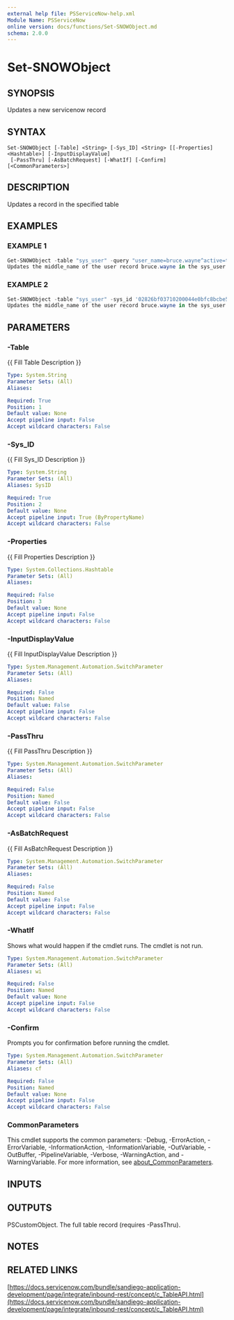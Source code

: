```yaml
---
external help file: PSServiceNow-help.xml
Module Name: PSServiceNow
online version: docs/functions/Set-SNOWObject.md
schema: 2.0.0
---
```


# Set-SNOWObject

## SYNOPSIS
Updates a new servicenow record

## SYNTAX

```
Set-SNOWObject [-Table] <String> [-Sys_ID] <String> [[-Properties] <Hashtable>] [-InputDisplayValue]
 [-PassThru] [-AsBatchRequest] [-WhatIf] [-Confirm] [<CommonParameters>]
```

## DESCRIPTION
Updates a record in the specified table

## EXAMPLES

### EXAMPLE 1
```powershell
Get-SNOWObject -table "sys_user" -query "user_name=bruce.wayne^active=true" | Set-SNOWObject -table "sys_user" -middle_name "Thomas"
Updates the middle_name of the user record bruce.wayne in the sys_user table
```

### EXAMPLE 2
```powershell
Set-SNOWObject -table "sys_user" -sys_id '02826bf03710200044e0bfc8bcbe5d3f' -properties @{middle_name="Thomas"}
Updates the middle_name of the user record bruce.wayne in the sys_user table
```

## PARAMETERS

### -Table
{{ Fill Table Description }}

```yaml
Type: System.String
Parameter Sets: (All)
Aliases:

Required: True
Position: 1
Default value: None
Accept pipeline input: False
Accept wildcard characters: False
```

### -Sys_ID
{{ Fill Sys_ID Description }}

```yaml
Type: System.String
Parameter Sets: (All)
Aliases: SysID

Required: True
Position: 2
Default value: None
Accept pipeline input: True (ByPropertyName)
Accept wildcard characters: False
```

### -Properties
{{ Fill Properties Description }}

```yaml
Type: System.Collections.Hashtable
Parameter Sets: (All)
Aliases:

Required: False
Position: 3
Default value: None
Accept pipeline input: False
Accept wildcard characters: False
```

### -InputDisplayValue
{{ Fill InputDisplayValue Description }}

```yaml
Type: System.Management.Automation.SwitchParameter
Parameter Sets: (All)
Aliases:

Required: False
Position: Named
Default value: False
Accept pipeline input: False
Accept wildcard characters: False
```

### -PassThru
{{ Fill PassThru Description }}

```yaml
Type: System.Management.Automation.SwitchParameter
Parameter Sets: (All)
Aliases:

Required: False
Position: Named
Default value: False
Accept pipeline input: False
Accept wildcard characters: False
```

### -AsBatchRequest
{{ Fill AsBatchRequest Description }}

```yaml
Type: System.Management.Automation.SwitchParameter
Parameter Sets: (All)
Aliases:

Required: False
Position: Named
Default value: False
Accept pipeline input: False
Accept wildcard characters: False
```

### -WhatIf
Shows what would happen if the cmdlet runs.
The cmdlet is not run.

```yaml
Type: System.Management.Automation.SwitchParameter
Parameter Sets: (All)
Aliases: wi

Required: False
Position: Named
Default value: None
Accept pipeline input: False
Accept wildcard characters: False
```

### -Confirm
Prompts you for confirmation before running the cmdlet.

```yaml
Type: System.Management.Automation.SwitchParameter
Parameter Sets: (All)
Aliases: cf

Required: False
Position: Named
Default value: None
Accept pipeline input: False
Accept wildcard characters: False
```

### CommonParameters
This cmdlet supports the common parameters: -Debug, -ErrorAction, -ErrorVariable, -InformationAction, -InformationVariable, -OutVariable, -OutBuffer, -PipelineVariable, -Verbose, -WarningAction, and -WarningVariable. For more information, see [about_CommonParameters](http://go.microsoft.com/fwlink/?LinkID=113216).

## INPUTS

## OUTPUTS

PSCustomObject. The full table record (requires -PassThru).
## NOTES

## RELATED LINKS

[https://docs.servicenow.com/bundle/sandiego-application-development/page/integrate/inbound-rest/concept/c_TableAPI.html](https://docs.servicenow.com/bundle/sandiego-application-development/page/integrate/inbound-rest/concept/c_TableAPI.html)


